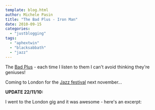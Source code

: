```yaml
---
template: blog.html
author: Michele Pasin
title: "The Bad Plus - Iron Man"
date: 2010-09-15
categories: 
  - "justblogging"
tags: 
  - "aphextwin"
  - "blacksabbath"
  - "jazz"
---
```


The [Bad Plus](http://www.thebadplus.com/) - each time I listen to them I can't avoid thinking they're geniuses!

Coming to London for the [Jazz festival](http://www.kingsplace.co.uk/music/weekly-themes/the-bad-plus) next november...

**UPDATE 22/11/10:**

I went to the London gig and it was awesome - here's an excerpt:
